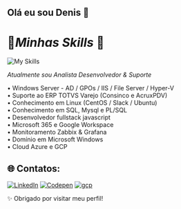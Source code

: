 ## Olá eu sou Denis 👋

# 📌*Minhas Skills* 📌

![My Skills](https://skillicons.dev/icons?i=windows,linux,html,js,typescript,react,nodejs,python,mysql,github,oracle,gcp)

*Atualmente sou Analista Desenvolvedor & Suporte* <p>

• Windows Server - AD / GPOs / IIS / File Server  / Hyper-V<br>
• Suporte ao ERP TOTVS Varejo (Consinco e AcruxPDV)<br>
• Conhecimento em Linux (CentOS / Slack / Ubuntu)<br>
• Conhecimento em SQL, Mysql e PL/SQL<br>
• Desenvolvedor fullstack javascript<br>
• Microsoft 365 e Google Workspace<br>
• Monitoramento Zabbix & Grafana<br>
• Domínio em Microsoft Windows<br>
• Cloud Azure e GCP<br>




## 🌐 Contatos:
[![LinkedIn](https://skillicons.dev/icons?i=linkedin)](https://www.linkedin.com/in/denison-marques/) 
[![Codepen](https://skillicons.dev/icons?i=codepen)](https://codepen.io/denison-marques) 
[![gcp](https://skillicons.dev/icons?i=gcp)](mailto:denisom.m@gmail.com)


✨ Obrigado por visitar meu perfil!
